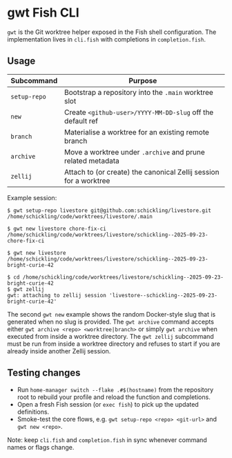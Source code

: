 # gwt Fish CLI

`gwt` is the Git worktree helper exposed in the Fish shell configuration. The implementation lives in `cli.fish` with completions in `completion.fish`.

## Usage

| Subcommand   | Purpose                                                     |
|--------------|-------------------------------------------------------------|
| `setup-repo` | Bootstrap a repository into the `.main` worktree slot       |
| `new`        | Create `<github-user>/YYYY-MM-DD-slug` off the default ref  |
| `branch`     | Materialise a worktree for an existing remote branch        |
| `archive`    | Move a worktree under `.archive` and prune related metadata |
| `zellij`     | Attach to (or create) the canonical Zellij session for a worktree |

Example session:

```fish
$ gwt setup-repo livestore git@github.com:schickling/livestore.git
/home/schickling/code/worktrees/livestore/.main

$ gwt new livestore chore-fix-ci
/home/schickling/code/worktrees/livestore/schickling--2025-09-23-chore-fix-ci

$ gwt new livestore
/home/schickling/code/worktrees/livestore/schickling--2025-09-23-bright-curie-42

$ cd /home/schickling/code/worktrees/livestore/schickling--2025-09-23-bright-curie-42
$ gwt zellij
gwt: attaching to zellij session 'livestore--schickling--2025-09-23-bright-curie-42'
```

The second `gwt new` example shows the random Docker-style slug that is generated when no slug is provided.
The `gwt archive` command accepts either `gwt archive <repo> <worktree|branch>` or simply `gwt archive` when executed from inside a worktree directory.
The `gwt zellij` subcommand must be run from inside a worktree directory and refuses to start if you are already inside another Zellij session.

## Testing changes
- Run `home-manager switch --flake .#$(hostname)` from the repository root to rebuild your profile and reload the function and completions.
- Open a fresh Fish session (or `exec fish`) to pick up the updated definitions.
- Smoke-test the core flows, e.g. `gwt setup-repo <repo> <git-url>` and `gwt new <repo>`.

Note: keep `cli.fish` and `completion.fish` in sync whenever command names or flags change.

